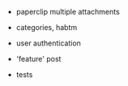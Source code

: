 + paperclip multiple attachments
+ categories, habtm
+ user authentication
+ 'feature' post

+ tests
